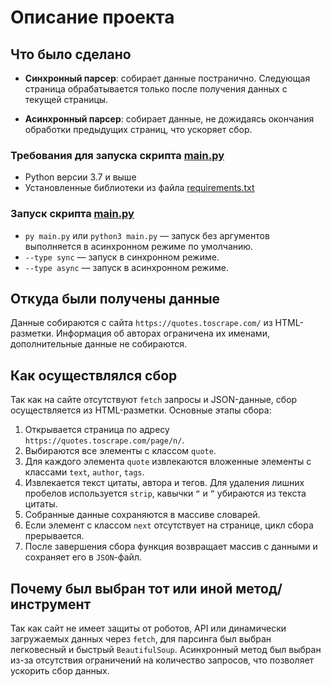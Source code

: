 # Описание проекта

## Что было сделано

- **Синхронный парсер**: собирает данные постранично. Следующая страница обрабатывается только после получения данных с текущей страницы.

- **Асинхронный парсер**: собирает данные, не дожидаясь окончания обработки предыдущих страниц, что ускоряет сбор.

### Требования для запуска скрипта [main.py](./main.py)

- Python версии 3.7 и выше
- Установленные библиотеки из файла [requirements.txt](./requirements.txt)

### Запуск скрипта [main.py](./main.py)

- `py main.py` или `python3 main.py` — запуск без аргументов выполняется в асинхронном режиме по умолчанию.
- `--type sync` — запуск в синхронном режиме.
- `--type async` — запуск в асинхронном режиме.

## Откуда были получены данные

Данные собираются с сайта `https://quotes.toscrape.com/` из HTML-разметки. Информация об авторах ограничена их именами, дополнительные данные не собираются.

## Как осуществлялся сбор

Так как на сайте отсутствуют `fetch` запросы и JSON-данные, сбор осуществляется из HTML-разметки. Основные этапы сбора:

1. Открывается страница по адресу `https://quotes.toscrape.com/page/n/`.
2. Выбираются все элементы с классом `quote`.
3. Для каждого элемента `quote` извлекаются вложенные элементы с классами `text`, `author`, `tags`.
4. Извлекается текст цитаты, автора и тегов. Для удаления лишних пробелов используется `strip`, кавычки `“` и `”` убираются из текста цитаты.
5. Собранные данные сохраняются в массиве словарей.
6. Если элемент с классом `next` отсутствует на странице, цикл сбора прерывается.
7. После завершения сбора функция возвращает массив с данными и сохраняет его в `JSON`-файл.

## Почему был выбран тот или иной метод/инструмент

Так как сайт не имеет защиты от роботов, API или динамически загружаемых данных через `fetch`, для парсинга был выбран легковесный и быстрый `BeautifulSoup`. Асинхронный метод был выбран из-за отсутствия ограничений на количество запросов, что позволяет ускорить сбор данных.
